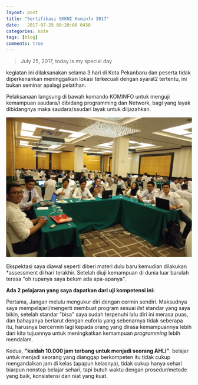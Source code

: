 ```yaml
---
layout: post
title: "Sertifikasi SKKNI Kominfo 2017"
date:   2017-07-25 08:20:08 0430
categories: note
tags: [blog]
comments: true
---
```


> July 25, 2017, today is my special day

kegiatan ini dilaksanakan selama 3 hari di Kota Pekanbaru dan peserta tidak diperkenankan meninggalkan lokasi terkecuali dengan syarat2 tertentu, ini bukan seminar apalagi pelatihan. 

Pelaksanaan langsung di bawah komando KOMINFO untuk menguji kemampuan saudara/i dibidang programming dan Network, bagi yang layak dibidangnya maka saudara/saudari layak untuk diijazahkan.

![pict](/assets/img/kom/01.jpg)

Ekspektasi saya diawal seperti diberi materi dulu baru kemudian dilakukan *assessment di hari terakhir. Setelah diuji kemampuan di dunia luar barulah terasa "oh rupanya saya belum ada apa-apanya".

__Ada 2 pelajaran yang saya dapatkan dari uji kompetensi ini:__

Pertama, Jangan melulu mengukur diri dengan cermin sendiri. Maksudnya saya mempelajari/mengerti membuat program sesuai *list* standar yang saya bikin, setelah standar "bisa" saya sudah terpenuhi lalu diri ini merasa puas, dan bahayanya berlarut dengan euforia yang sebenarnya tidak seberapa itu, harusnya bercermin lagi kepada orang yang dirasa kemampuannya lebih dari kita tujuannya untuk meningkatkan kemampuan *programming* lebih mendalam.

Kedua, **"kaidah 10.000 jam terbang untuk menjadi seorang AHLI"**. belajar untuk menjadi seorang yang dianggap berkompeten itu tidak cukup mengandalkan jam di kelas (apapun kelasnya), tidak cukup hanya sehari biarpun nonstop belajar sehari, tapi butuh waktu dengan prosedur/metode yang baik, konsistensi dan niat yang kuat.